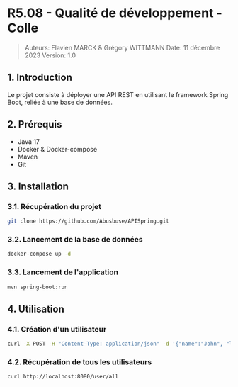 # R5.08 - Qualité de développement - Colle

> Auteurs: Flavien MARCK & Grégory WITTMANN
> Date: 11 décembre 2023
> Version: 1.0

## 1. Introduction

Le projet consiste à déployer une API REST en utilisant le framework Spring Boot, reliée à une base de données.

## 2. Prérequis

- Java 17
- Docker & Docker-compose
- Maven
- Git

## 3. Installation

### 3.1. Récupération du projet

```bash
git clone https://github.com/Abusbuse/APISpring.git
```

### 3.2. Lancement de la base de données

```bash
docker-compose up -d
```

### 3.3. Lancement de l'application

```bash
mvn spring-boot:run
```

## 4. Utilisation

### 4.1. Création d'un utilisateur

```bash
curl -X POST -H "Content-Type: application/json" -d '{"name":"John", "lastname":"Doe"}' http://localhost:8080/user/add
```

### 4.2. Récupération de tous les utilisateurs

```bash
curl http://localhost:8080/user/all
```